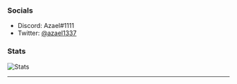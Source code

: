### Socials
  - Discord: Azael#1111
  - Twitter: [@azael1337](https://twitter.com/azael1337)


### Stats
![Stats](https://github-readme-stats-eight-theta.vercel.app/api?username=azaelgg&show_icons=true&theme=omni&include_all_commits=true&count_private=true)

---
